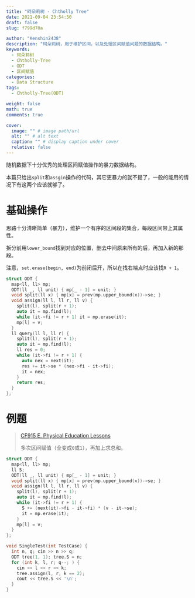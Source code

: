 ```yaml
---
title: "珂朵莉树 - Chtholly Tree"
date: 2021-09-04 23:54:50
draft: false
slug: f799d70a

author: "Kenshin2438"
description: "珂朵莉树，用于维护区间，以及处理区间赋值问题的数据结构。"
keywords:
  - 珂朵莉树
  - Chtholly-Tree
  - ODT
  - 区间赋值
categories:
  - Data Structure
tags:
  - Chtholly-Tree(ODT)

weight: false
math: true
comments: true

cover:
  image: "" # image path/url
  alt: "" # alt text
  caption: "" # display caption under cover
  relative: false
---
```


随机数据下十分优秀的处理区间赋值操作的暴力数据结构。

本篇只给出`split`和`assgin`操作的代码，其它更暴力的就不提了，一般的能用的情况下有这两个应该就够了。

<!--more-->

# 基础操作
思路十分清晰简单（暴力），维护一个有序的区间段的集合，每段区间带上其属性。

拆分前用`lower_bound`找到对应的位置，删去中间原来所有的后，再加入新的那段。

注意，`set.erase(begin, end)`为前闭后开，所以在找右端点时应该找`R + 1`。

```cpp
struct ODT {
  map<ll, ll> mp;
  ODT(ll _, ll unit) { mp[_ - 1] = unit; }
  void split(ll x) { mp[x] = prev(mp.upper_bound(x))->se; }
  void assign(ll l, ll r, ll v) {
    split(l), split(r + 1);
    auto it = mp.find(l);
    while (it->fi != r + 1) it = mp.erase(it);
    mp[l] = v;
  }
  ll query(ll l, ll r) {
    split(l), split(r + 1);
    auto it = mp.find(l);
    ll res = 0;
    while (it->fi != r + 1) {
      auto nex = next(it);
      res += it->se * (nex->fi - it->fi);
      it = nex;
    }
    return res;
  }
};
```

# 例题

> [CF915 E. Physical Education Lessons](https://codeforces.com/problemset/problem/915/E)
>
> 多次区间赋值（全变成`0`或`1`），再加上求总和。

```cpp
struct ODT {
  map<ll, ll> mp;
  ll S;
  ODT(ll _, ll unit) { mp[_ - 1] = unit; }
  void split(ll x) { mp[x] = prev(mp.upper_bound(x))->se; }
  void assign(ll l, ll r, ll v) {
    split(l), split(r + 1);
    auto it = mp.find(l);
    while (it->fi != r + 1) {
      S += (next(it)->fi - it->fi) * (v - it->se);
      it = mp.erase(it);
    }
    mp[l] = v;
  }
};

void SingleTest(int TestCase) {
  int n, q; cin >> n >> q;
  ODT tree(1, 1); tree.S = n;
  for (int k, l, r; q--; ) {
    cin >> l >> r >> k;
    tree.assign(l, r, k == 2);
    cout << tree.S << '\n';
  }
}
```
